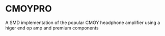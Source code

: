CMOYPRO
=======

A SMD implementation of the popular CMOY headphone amplifier using a higer end op amp and premium components 
